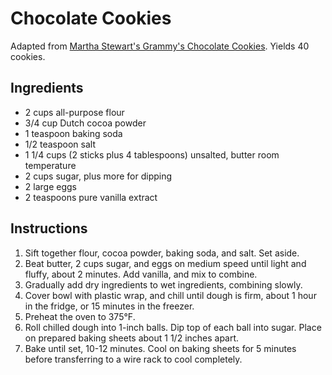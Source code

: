 # Chocolate Cookies

Adapted from [Martha Stewart's Grammy's Chocolate Cookies](http://www.marthastewart.com/316883/grammys-chocolate-cookies). Yields 40 cookies.

## Ingredients

- 2 cups all-purpose flour
- 3/4 cup Dutch cocoa powder
- 1 teaspoon baking soda
- 1/2 teaspoon salt
- 1 1/4 cups (2 sticks plus 4 tablespoons) unsalted, butter room temperature
- 2 cups sugar, plus more for dipping
- 2 large eggs
- 2 teaspoons pure vanilla extract

## Instructions

1. Sift together flour, cocoa powder, baking soda, and salt. Set aside.
2. Beat butter, 2 cups sugar, and eggs on medium speed until light and fluffy, about 2 minutes. Add vanilla, and mix to combine.
3. Gradually add dry ingredients to wet ingredients, combining slowly.
4. Cover bowl with plastic wrap, and chill until dough is firm, about 1 hour in the fridge, or 15 minutes in the freezer.
5. Preheat the oven to 375&deg;F.
6. Roll chilled dough into 1-inch balls. Dip top of each ball into sugar. Place on prepared baking sheets about 1 1/2 inches apart.
7. Bake until set, 10-12 minutes. Cool on baking sheets for 5 minutes before transferring to a wire rack to cool completely.
